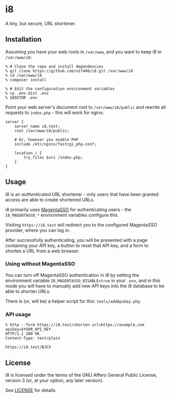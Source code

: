 # i8

A tiny, but secure, URL shortener.

## Installation

Assuming you have your web roots in `/var/www`,
and you want to keep i8 in `/var/www/i8`:

```shell
% # Clone the repo and install dependencies
% git clone https://github.com/u1f408/i8.git /var/www/i8
% cd /var/www/i8
% composer install

% # Edit the configuration environment variables
% cp .env.dist .env
% $EDITOR .env
```

Point your web server's document root to
`/var/www/i8/public` and rewrite all requests
to `index.php` - this will work for nginx:

```nginx
server {
	server_name i8.test;
	root /var/www/i8/public;

	# Or, however you enable PHP
	include /etc/nginx/fastcgi_php.conf;

	location / {
		try_files $uri /index.php;
	}
}
```

## Usage

i8 is an _authenticated_ URL shortener - only users that have
been granted access are able to create shortened URLs.

i8 primarily uses [MagentaSSO][] for authenticating users -
the `I8_MAGENTASSO_*` environment variables configure this.

Visiting `https://i8.test` will redirect you to the
configured MagentaSSO provider, where you can log in.

After successfully authenticating, you will be presented with
a page containing your API key, a button to reset that API key,
and a form to shorten a URL from a web browser.

[MagentaSSO]: https://github.com/magentasso

### Using without MagentaSSO

You can turn off MagentaSSO authentication in i8 by setting
the environment variable `I8_MAGENTASSO_DISABLE=true` in your
`.env`, and in this mode you will have to manually add new
API keys into the i8 database to be able to shorten URLs.

There is (or, will be) a helper script for this: `tools/addApiKey.php`.

### API usage

```shell
% http --form https://i8.test/shorten url=https://example.com apikey=$YOUR_API_KEY
HTTP/1.1 200 OK
Content-Type: text/plain

https://i8.test/BJCV
```

## License

i8 is licensed under the terms of the
GNU Affero General Public License, version 3
(or, at your option, any later version).

See [LICENSE](./LICENSE) for details.
